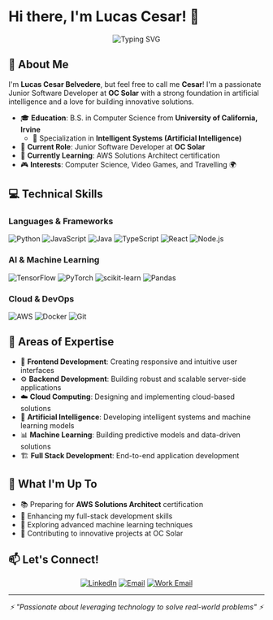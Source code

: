 # Hi there, I'm Lucas Cesar! 👋

<div align="center">
  <img src="https://readme-typing-svg.herokuapp.com?font=Fira+Code&pause=1000&color=2E97F7&center=true&vCenter=true&random=false&width=435&lines=Junior+Software+Developer;AI+%26+Machine+Learning+Enthusiast;Full+Stack+Developer;AWS+Solutions+Architect+(In+Progress)" alt="Typing SVG" />
</div>

## 🚀 About Me

I'm **Lucas Cesar Belvedere**, but feel free to call me **Cesar**! I'm a passionate Junior Software Developer at **OC Solar** with a strong foundation in artificial intelligence and a love for building innovative solutions.

- 🎓 **Education**: B.S. in Computer Science from **University of California, Irvine**
  - 🤖 Specialization in **Intelligent Systems (Artificial Intelligence)**
- 💼 **Current Role**: Junior Software Developer at **OC Solar**
- 🌱 **Currently Learning**: AWS Solutions Architect certification
- 🎮 **Interests**: Computer Science, Video Games, and Travelling 🌍

## 💻 Technical Skills

### **Languages & Frameworks**
![Python](https://img.shields.io/badge/Python-3776AB?style=for-the-badge&logo=python&logoColor=white)
![JavaScript](https://img.shields.io/badge/JavaScript-F7DF1E?style=for-the-badge&logo=javascript&logoColor=black)
![Java](https://img.shields.io/badge/Java-ED8B00?style=for-the-badge&logo=openjdk&logoColor=white)
![TypeScript](https://img.shields.io/badge/TypeScript-007ACC?style=for-the-badge&logo=typescript&logoColor=white)
![React](https://img.shields.io/badge/React-20232A?style=for-the-badge&logo=react&logoColor=61DAFB)
![Node.js](https://img.shields.io/badge/Node.js-43853D?style=for-the-badge&logo=node.js&logoColor=white)

### **AI & Machine Learning**
![TensorFlow](https://img.shields.io/badge/TensorFlow-FF6F00?style=for-the-badge&logo=tensorflow&logoColor=white)
![PyTorch](https://img.shields.io/badge/PyTorch-EE4C2C?style=for-the-badge&logo=pytorch&logoColor=white)
![scikit-learn](https://img.shields.io/badge/scikit--learn-F7931E?style=for-the-badge&logo=scikit-learn&logoColor=white)
![Pandas](https://img.shields.io/badge/Pandas-150458?style=for-the-badge&logo=pandas&logoColor=white)

### **Cloud & DevOps**
![AWS](https://img.shields.io/badge/AWS-232F3E?style=for-the-badge&logo=amazon-aws&logoColor=white)
![Docker](https://img.shields.io/badge/Docker-2496ED?style=for-the-badge&logo=docker&logoColor=white)
![Git](https://img.shields.io/badge/Git-F05032?style=for-the-badge&logo=git&logoColor=white)

## 🎯 Areas of Expertise

- 🎨 **Frontend Development**: Creating responsive and intuitive user interfaces
- ⚙️ **Backend Development**: Building robust and scalable server-side applications
- ☁️ **Cloud Computing**: Designing and implementing cloud-based solutions
- 🤖 **Artificial Intelligence**: Developing intelligent systems and machine learning models
- 📊 **Machine Learning**: Building predictive models and data-driven solutions
- 🏗️ **Full Stack Development**: End-to-end application development

## 🌟 What I'm Up To

- 📚 Preparing for **AWS Solutions Architect** certification
- 🔧 Enhancing my full-stack development skills
- 🧠 Exploring advanced machine learning techniques
- 🚀 Contributing to innovative projects at OC Solar

## 📫 Let's Connect!

<div align="center">
  
[![LinkedIn](https://img.shields.io/badge/LinkedIn-0077B5?style=for-the-badge&logo=linkedin&logoColor=white)](https://www.linkedin.com/in/lucas-cesar-belvedere-574810199/)
[![Email](https://img.shields.io/badge/Personal_Email-D14836?style=for-the-badge&logo=gmail&logoColor=white)](mailto:cesar.belved@gmail.com)
[![Work Email](https://img.shields.io/badge/Work_Email-0078D4?style=for-the-badge&logo=microsoft-outlook&logoColor=white)](mailto:lucas@ocsolar.com)

</div>

---

<div align="center">
  <i>⚡ "Passionate about leveraging technology to solve real-world problems" ⚡</i>
</div>

<!---
lucasbelvedere/lucasbelvedere is a ✨ special ✨ repository because its `README.md` (this file) appears on your GitHub profile.
--->
<!---
lucasbelvedere/lucasbelvedere is a ✨ special ✨ repository because its `README.md` (this file) appears on your GitHub profile.
You can click the Preview link to take a look at your changes.
--->
